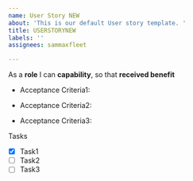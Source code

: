 ```yaml
---
name: User Story NEW
about: 'This is our default User story template. '
title: USERSTORYNEW
labels: ''
assignees: sammaxfleet

---
```


As a **role**  I can **capability**, so that **received benefit**

- Acceptance Criteria1:
* Acceptance Criteria2:
+ Acceptance Criteria3:

Tasks 
- [x] Task1
- [ ] Task2
- [ ] Task3
